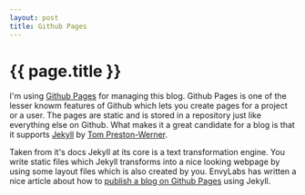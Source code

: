 ```yaml
---
layout: post
title: Github Pages
---
```


{{ page.title }}
================

I'm using [Github Pages](http://pages.github.com) for managing this blog. Github Pages is one of the lesser knowm features of Github which lets you create pages for a project or a user. The pages are static and is stored in a repository just like everything else on Github. What makes it a great candidate for a blog is that it supports [Jekyll](http://github.com/mojombo/jekyll/) by [Tom Preston-Werner](http://tom.preston-werner.com/).

Taken from it's docs Jekyll at its core is a text transformation engine. You write static files which Jekyll transforms into a nice looking webpage by using some layout files which is also created by you. EnvyLabs has written a nice article about how to [publish a blog on Github Pages](http://blog.envylabs.com/2009/08/publishing-a-blog-with-github-pages-and-jekyll/) using Jekyll.
